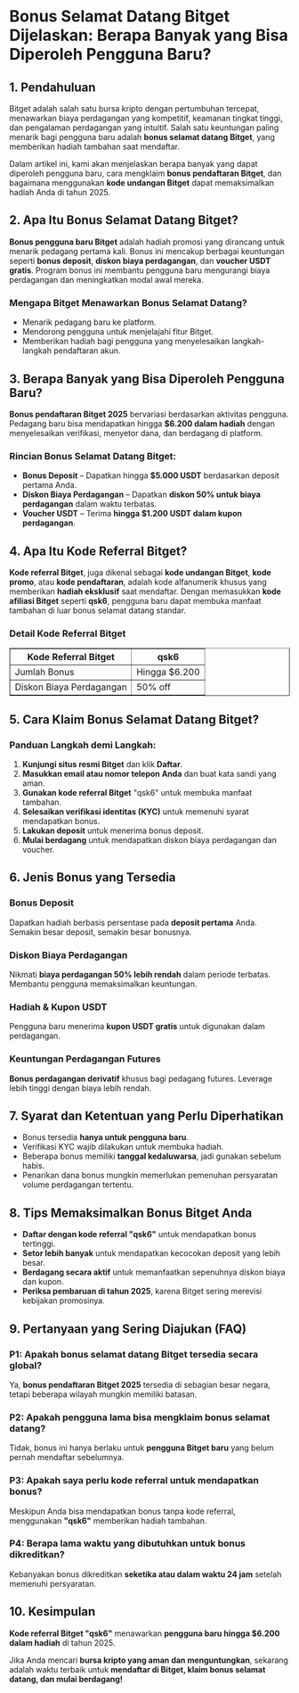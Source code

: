 <h1>Bonus Selamat Datang Bitget Dijelaskan: Berapa Banyak yang Bisa Diperoleh Pengguna Baru?</h1>
<h2>1. Pendahuluan</h2>
<p>Bitget adalah salah satu bursa kripto dengan pertumbuhan tercepat, menawarkan biaya perdagangan yang kompetitif, keamanan tingkat tinggi, dan pengalaman perdagangan yang intuitif. Salah satu keuntungan paling menarik bagi pengguna baru adalah <strong>bonus selamat datang Bitget</strong>, yang memberikan hadiah tambahan saat mendaftar.</p>
<p>Dalam artikel ini, kami akan menjelaskan berapa banyak yang dapat diperoleh pengguna baru, cara mengklaim <strong>bonus pendaftaran Bitget</strong>, dan bagaimana menggunakan <strong>kode undangan Bitget</strong> dapat memaksimalkan hadiah Anda di tahun 2025.</p>

<h2>2. Apa Itu Bonus Selamat Datang Bitget?</h2>
<p><strong>Bonus pengguna baru Bitget</strong> adalah hadiah promosi yang dirancang untuk menarik pedagang pertama kali. Bonus ini mencakup berbagai keuntungan seperti <strong>bonus deposit</strong>, <strong>diskon biaya perdagangan</strong>, dan <strong>voucher USDT gratis</strong>. Program bonus ini membantu pengguna baru mengurangi biaya perdagangan dan meningkatkan modal awal mereka.</p>

<h3>Mengapa Bitget Menawarkan Bonus Selamat Datang?</h3>
<ul>
    <li>Menarik pedagang baru ke platform.</li>
    <li>Mendorong pengguna untuk menjelajahi fitur Bitget.</li>
    <li>Memberikan hadiah bagi pengguna yang menyelesaikan langkah-langkah pendaftaran akun.</li>
</ul>

<h2>3. Berapa Banyak yang Bisa Diperoleh Pengguna Baru?</h2>
<p><strong>Bonus pendaftaran Bitget 2025</strong> bervariasi berdasarkan aktivitas pengguna. Pedagang baru bisa mendapatkan hingga <strong>$6.200 dalam hadiah</strong> dengan menyelesaikan verifikasi, menyetor dana, dan berdagang di platform.</p>

<h3>Rincian Bonus Selamat Datang Bitget:</h3>
<ul>
    <li><strong>Bonus Deposit</strong> – Dapatkan hingga <strong>$5.000 USDT</strong> berdasarkan deposit pertama Anda.</li>
    <li><strong>Diskon Biaya Perdagangan</strong> – Dapatkan <strong>diskon 50% untuk biaya perdagangan</strong> dalam waktu terbatas.</li>
    <li><strong>Voucher USDT</strong> – Terima <strong>hingga $1.200 USDT dalam kupon perdagangan</strong>.</li>
</ul>

<h2>4. Apa Itu Kode Referral Bitget?</h2>
<p><strong>Kode referral Bitget</strong>, juga dikenal sebagai <strong>kode undangan Bitget</strong>, <strong>kode promo</strong>, atau <strong>kode pendaftaran</strong>, adalah kode alfanumerik khusus yang memberikan <strong>hadiah eksklusif</strong> saat mendaftar. Dengan memasukkan <strong>kode afiliasi Bitget</strong> seperti <strong>qsk6</strong>, pengguna baru dapat membuka manfaat tambahan di luar bonus selamat datang standar.</p>

<h3>Detail Kode Referral Bitget</h3>
<table border="1">
    <tr>
        <th>Kode Referral Bitget</th>
        <th>qsk6</th>
    </tr>
    <tr>
        <td>Jumlah Bonus</td>
        <td>Hingga $6.200</td>
    </tr>
    <tr>
        <td>Diskon Biaya Perdagangan</td>
        <td>50% off</td>
    </tr>
</table>

<h2>5. Cara Klaim Bonus Selamat Datang Bitget?</h2>
<h3>Panduan Langkah demi Langkah:</h3>
<ol>
    <li><strong>Kunjungi situs resmi Bitget</strong> dan klik <strong>Daftar</strong>.</li>
    <li><strong>Masukkan email atau nomor telepon Anda</strong> dan buat kata sandi yang aman.</li>
    <li><strong>Gunakan kode referral Bitget</strong> "qsk6" untuk membuka manfaat tambahan.</li>
    <li><strong>Selesaikan verifikasi identitas (KYC)</strong> untuk memenuhi syarat mendapatkan bonus.</li>
    <li><strong>Lakukan deposit</strong> untuk menerima bonus deposit.</li>
    <li><strong>Mulai berdagang</strong> untuk mendapatkan diskon biaya perdagangan dan voucher.</li>
</ol>

<h2>6. Jenis Bonus yang Tersedia</h2>
<h3>Bonus Deposit</h3>
<p>Dapatkan hadiah berbasis persentase pada <strong>deposit pertama</strong> Anda. Semakin besar deposit, semakin besar bonusnya.</p>

<h3>Diskon Biaya Perdagangan</h3>
<p>Nikmati <strong>biaya perdagangan 50% lebih rendah</strong> dalam periode terbatas. Membantu pengguna memaksimalkan keuntungan.</p>

<h3>Hadiah & Kupon USDT</h3>
<p>Pengguna baru menerima <strong>kupon USDT gratis</strong> untuk digunakan dalam perdagangan.</p>

<h3>Keuntungan Perdagangan Futures</h3>
<p><strong>Bonus perdagangan derivatif</strong> khusus bagi pedagang futures. Leverage lebih tinggi dengan biaya lebih rendah.</p>

<h2>7. Syarat dan Ketentuan yang Perlu Diperhatikan</h2>
<ul>
    <li>Bonus tersedia <strong>hanya untuk pengguna baru</strong>.</li>
    <li>Verifikasi KYC wajib dilakukan untuk membuka hadiah.</li>
    <li>Beberapa bonus memiliki <strong>tanggal kedaluwarsa</strong>, jadi gunakan sebelum habis.</li>
    <li>Penarikan dana bonus mungkin memerlukan pemenuhan persyaratan volume perdagangan tertentu.</li>
</ul>

<h2>8. Tips Memaksimalkan Bonus Bitget Anda</h2>
<ul>
    <li><strong>Daftar dengan kode referral "qsk6"</strong> untuk mendapatkan bonus tertinggi.</li>
    <li><strong>Setor lebih banyak</strong> untuk mendapatkan kecocokan deposit yang lebih besar.</li>
    <li><strong>Berdagang secara aktif</strong> untuk memanfaatkan sepenuhnya diskon biaya dan kupon.</li>
    <li><strong>Periksa pembaruan di tahun 2025</strong>, karena Bitget sering merevisi kebijakan promosinya.</li>
</ul>

<h2>9. Pertanyaan yang Sering Diajukan (FAQ)</h2>
<h3>P1: Apakah bonus selamat datang Bitget tersedia secara global?</h3>
<p>Ya, <strong>bonus pendaftaran Bitget 2025</strong> tersedia di sebagian besar negara, tetapi beberapa wilayah mungkin memiliki batasan.</p>

<h3>P2: Apakah pengguna lama bisa mengklaim bonus selamat datang?</h3>
<p>Tidak, bonus ini hanya berlaku untuk <strong>pengguna Bitget baru</strong> yang belum pernah mendaftar sebelumnya.</p>

<h3>P3: Apakah saya perlu kode referral untuk mendapatkan bonus?</h3>
<p>Meskipun Anda bisa mendapatkan bonus tanpa kode referral, menggunakan <strong>"qsk6"</strong> memberikan hadiah tambahan.</p>

<h3>P4: Berapa lama waktu yang dibutuhkan untuk bonus dikreditkan?</h3>
<p>Kebanyakan bonus dikreditkan <strong>seketika atau dalam waktu 24 jam</strong> setelah memenuhi persyaratan.</p>

<h2>10. Kesimpulan</h2>
<p><strong>Kode referral Bitget "qsk6"</strong> menawarkan <strong>pengguna baru hingga $6.200 dalam hadiah</strong> di tahun 2025.</p>
<p>Jika Anda mencari <strong>bursa kripto yang aman dan menguntungkan</strong>, sekarang adalah waktu terbaik untuk <strong>mendaftar di Bitget, klaim bonus selamat datang, dan mulai berdagang!</strong></p>
